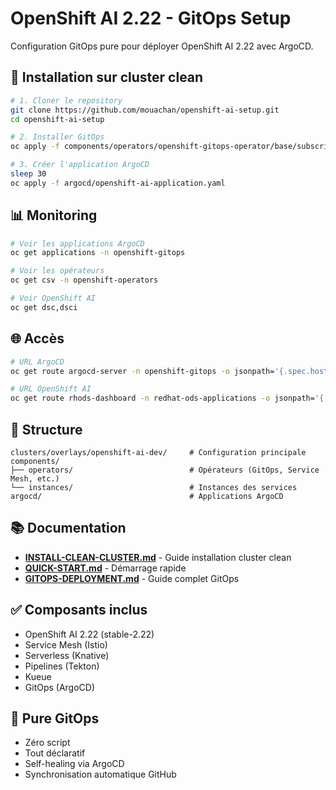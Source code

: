 # OpenShift AI 2.22 - GitOps Setup

Configuration GitOps pure pour déployer OpenShift AI 2.22 avec ArgoCD.

## 🚀 Installation sur cluster clean

```bash
# 1. Cloner le repository
git clone https://github.com/mouachan/openshift-ai-setup.git
cd openshift-ai-setup

# 2. Installer GitOps
oc apply -f components/operators/openshift-gitops-operator/base/subscription.yaml

# 3. Créer l'application ArgoCD
sleep 30
oc apply -f argocd/openshift-ai-application.yaml
```

## 📊 Monitoring

```bash
# Voir les applications ArgoCD
oc get applications -n openshift-gitops

# Voir les opérateurs
oc get csv -n openshift-operators

# Voir OpenShift AI
oc get dsc,dsci
```

## 🌐 Accès

```bash
# URL ArgoCD
oc get route argocd-server -n openshift-gitops -o jsonpath='{.spec.host}'

# URL OpenShift AI
oc get route rhods-dashboard -n redhat-ods-applications -o jsonpath='{.spec.host}'
```

## 📁 Structure

```
clusters/overlays/openshift-ai-dev/     # Configuration principale
components/
├── operators/                          # Opérateurs (GitOps, Service Mesh, etc.)
└── instances/                          # Instances des services
argocd/                                 # Applications ArgoCD
```

## 📚 Documentation

- **[INSTALL-CLEAN-CLUSTER.md](INSTALL-CLEAN-CLUSTER.md)** - Guide installation cluster clean
- **[QUICK-START.md](QUICK-START.md)** - Démarrage rapide
- **[GITOPS-DEPLOYMENT.md](GITOPS-DEPLOYMENT.md)** - Guide complet GitOps

## ✅ Composants inclus

- OpenShift AI 2.22 (stable-2.22)
- Service Mesh (Istio)
- Serverless (Knative)
- Pipelines (Tekton)
- Kueue
- GitOps (ArgoCD)

## 🎯 Pure GitOps

- Zéro script
- Tout déclaratif
- Self-healing via ArgoCD
- Synchronisation automatique GitHub
